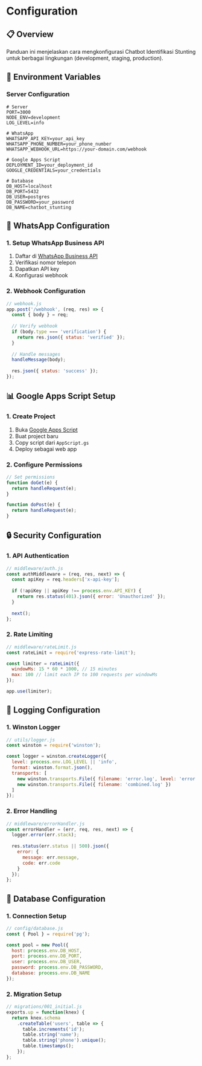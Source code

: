 # Configuration

## 📋 Overview

Panduan ini menjelaskan cara mengkonfigurasi Chatbot Identifikasi Stunting untuk berbagai lingkungan (development, staging, production).

## 🔧 Environment Variables

### Server Configuration

```env
# Server
PORT=3000
NODE_ENV=development
LOG_LEVEL=info

# WhatsApp
WHATSAPP_API_KEY=your_api_key
WHATSAPP_PHONE_NUMBER=your_phone_number
WHATSAPP_WEBHOOK_URL=https://your-domain.com/webhook

# Google Apps Script
DEPLOYMENT_ID=your_deployment_id
GOOGLE_CREDENTIALS=your_credentials

# Database
DB_HOST=localhost
DB_PORT=5432
DB_USER=postgres
DB_PASSWORD=your_password
DB_NAME=chatbot_stunting
```

## 📱 WhatsApp Configuration

### 1. Setup WhatsApp Business API

1. Daftar di [WhatsApp Business API](https://business.whatsapp.com)
2. Verifikasi nomor telepon
3. Dapatkan API key
4. Konfigurasi webhook

### 2. Webhook Configuration

```javascript
// webhook.js
app.post('/webhook', (req, res) => {
  const { body } = req;
  
  // Verify webhook
  if (body.type === 'verification') {
    return res.json({ status: 'verified' });
  }
  
  // Handle messages
  handleMessage(body);
  
  res.json({ status: 'success' });
});
```

## 📊 Google Apps Script Setup

### 1. Create Project

1. Buka [Google Apps Script](https://script.google.com)
2. Buat project baru
3. Copy script dari `AppScript.gs`
4. Deploy sebagai web app

### 2. Configure Permissions

```javascript
// Set permissions
function doGet(e) {
  return handleRequest(e);
}

function doPost(e) {
  return handleRequest(e);
}
```

## 🔒 Security Configuration

### 1. API Authentication

```javascript
// middleware/auth.js
const authMiddleware = (req, res, next) => {
  const apiKey = req.headers['x-api-key'];
  
  if (!apiKey || apiKey !== process.env.API_KEY) {
    return res.status(401).json({ error: 'Unauthorized' });
  }
  
  next();
};
```

### 2. Rate Limiting

```javascript
// middleware/rateLimit.js
const rateLimit = require('express-rate-limit');

const limiter = rateLimit({
  windowMs: 15 * 60 * 1000, // 15 minutes
  max: 100 // limit each IP to 100 requests per windowMs
});

app.use(limiter);
```

## 📝 Logging Configuration

### 1. Winston Logger

```javascript
// utils/logger.js
const winston = require('winston');

const logger = winston.createLogger({
  level: process.env.LOG_LEVEL || 'info',
  format: winston.format.json(),
  transports: [
    new winston.transports.File({ filename: 'error.log', level: 'error' }),
    new winston.transports.File({ filename: 'combined.log' })
  ]
});
```

### 2. Error Handling

```javascript
// middleware/errorHandler.js
const errorHandler = (err, req, res, next) => {
  logger.error(err.stack);
  
  res.status(err.status || 500).json({
    error: {
      message: err.message,
      code: err.code
    }
  });
};
```

## 🔄 Database Configuration

### 1. Connection Setup

```javascript
// config/database.js
const { Pool } = require('pg');

const pool = new Pool({
  host: process.env.DB_HOST,
  port: process.env.DB_PORT,
  user: process.env.DB_USER,
  password: process.env.DB_PASSWORD,
  database: process.env.DB_NAME
});
```

### 2. Migration Setup

```javascript
// migrations/001_initial.js
exports.up = function(knex) {
  return knex.schema
    .createTable('users', table => {
      table.increments('id');
      table.string('name');
      table.string('phone').unique();
      table.timestamps();
    });
};
```

